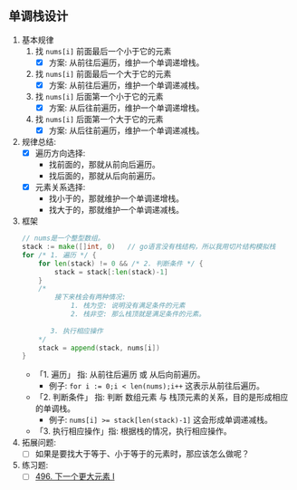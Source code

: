 
## 单调栈设计
1. 基本规律
	  1. 找 `nums[i]` 前面最后一个小于它的元素
	      - [x] 方案: 从前往后遍历，维护一个单调递增栈。
	  2. 找 `nums[i]` 前面最后一个大于它的元素
	      - [x] 方案: 从前往后遍历，维护一个单调递减栈。
	  3. 找 `nums[i]` 后面第一个小于它的元素
	      - [x] 方案: 从后往前遍历，维护一个单调递增栈。
	  4. 找 `nums[i]` 后面第一个大于它的元素
	      - [x] 方案: 从后往前遍历，维护一个单调递减栈。
2. 规律总结: 
    - [x] 遍历方向选择: 
        - 找前面的，那就从前向后遍历。
        - 找后面的，那就从后向前遍历。
    - [x] 元素关系选择: 
        - 找小于的，那就维护一个单调递增栈。
        - 找大于的，那就维护一个单调递减栈。
3. 框架
    ```go
    // nums是一个整型数组。
    stack := make([]int, 0)   // go语言没有栈结构，所以我用切片结构模拟栈
    for /* 1. 遍历 */ {
        for len(stack) != 0 && /* 2. 判断条件 */ {
            stack = stack[:len(stack)-1]
        }
        /*
            接下来栈会有两种情况:
                1. 栈为空: 说明没有满足条件的元素
                2. 栈非空: 那么栈顶就是满足条件的元素。 
            
           3. 执行相应操作
        */
        stack = append(stack, nums[i])
    }
    ```
    - 「1. 遍历」 指: 从前往后遍历 或 从后向前遍历。
        - 例子: `for i := 0;i < len(nums);i++` 这表示从前往后遍历。
    - 「2. 判断条件」 指: 判断 数组元素 与 栈顶元素的关系，目的是形成相应的单调栈。
        - 例子: `nums[i] >= stack[len(stack)-1]` 这会形成单调递减栈。
    - 「3. 执行相应操作」指: 根据栈的情况，执行相应操作。
4. 拓展问题:
    - [ ] 如果是要找大于等于、小于等于的元素时，那应该怎么做呢？
5. 练习题:
    - [ ] [496. 下一个更大元素 I](https://leetcode-cn.com/problems/next-greater-element-i/)
